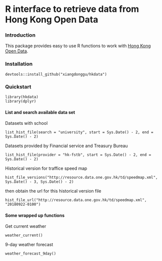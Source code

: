 # R interface to retrieve data from Hong Kong Open Data

### Introduction
This package provides easy to use R functions to work with [Hong Kong Open Data](https://github.com/XiangdongGu).

### Installation
```
devtools::install_github("xiangdonggu/hkdata")
```
### Quickstart
```
library(hkdata)
library(dplyr)
```

#### List and search available data set
Datasets with school
```
list_hist_file(search = "university", start = Sys.Date() - 2, end = Sys.Date() - 2)
```

Datasets provided by Financial service and Treasury Bureau
```
list_hist_file(provider = "hk-fstb", start = Sys.Date() - 2, end = Sys.Date() - 2)
```

Historical version for traffice speed map
```
hist_file_versions("http://resource.data.one.gov.hk/td/speedmap.xml", Sys.Date() - 3, Sys.Date() - 2)
```
then obtain the url for this historical version file
```
hist_file_url("http://resource.data.one.gov.hk/td/speedmap.xml", "20180922-0100")
```

#### Some wrapped up functions
Get current weather
```
weather_current()
```

9-day weather forecast
```
weather_forecast_9day()
```


